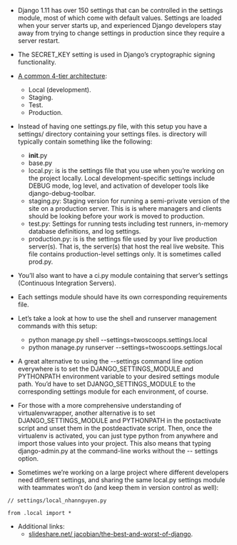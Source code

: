 - Django 1.11 has over 150 settings that can be controlled in the settings module, most of which come with default values. Settings are loaded when your server starts up, and experienced Django developers stay away from trying to change settings in production since they require a server restart.

- The SECRET_KEY setting is used in Django’s cryptographic signing functionality.

- [A common 4-tier architecture](https://en.wikipedia.org/wiki/Deployment_environment):
  - Local (development).
  - Staging.
  - Test.
  - Production.
  
- Instead of having one settings.py file, with this setup you have a settings/ directory containing your settings files.  is directory will typically contain something like the following:
  - __init__.py
  - base.py
  - local.py: is is the settings file that you use when you’re working on the project locally. Local development-specific settings include DEBUG mode, log level, and activation of developer tools like django-debug-toolbar.
  - staging.py: Staging version for running a semi-private version of the site on a production server. This is is where managers and clients should be looking before your work is moved to production.
  - test.py: Settings for running tests including test runners, in-memory database definitions, and log settings.
  - production.py:  is is the settings file used by your live production server(s). That is, the server(s) that host the real live website. This file contains production-level settings only. It is sometimes called prod.py.
  
- You’ll also want to have a ci.py module containing that server’s settings (Continuous Integration Servers).

- Each settings module should have its own corresponding requirements file.

- Let’s take a look at how to use the shell and runserver management commands with this setup:
  - python manage.py shell --settings=twoscoops.settings.local
  - python manage.py runserver --settings=twoscoops.settings.local
  
- A great alternative to using the --settings command line option everywhere is to set the DJANGO_SETTINGS_MODULE and PYTHONPATH environment variable to your desired settings module path. You’d have to set DJANGO_SETTINGS_MODULE to the corresponding settings module for each environment, of course.

- For those with a more comprehensive understanding of virtualenvwrapper, another alternative is to set DJANGO_SETTINGS_MODULE and PYTHONPATH in the postactivate script and unset them in the postdeactivate script. Then, once the virtualenv is activated, you can just type python from anywhere and import those values into your project. This also means that typing django-admin.py at the command-line works without the -- settings option.

- Sometimes we’re working on a large project where different developers need different settings, and sharing the same local.py settings module with teammates won’t do (and keep them in version control as well):
```
// settings/local_nhannguyen.py

from .local import *
```
  
- Additional links:
  - [slideshare.net/ jacobian/the-best-and-worst-of-django](https://www.slideshare.net/jacobian/the-best-and-worst-of-django/17-Theeverythingisa_antipattern).
